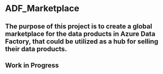 # ADF_Marketplace

## The purpose of this project is to create a global marketplace for the data products in Azure Data Factory, that could be utilized as a hub for selling their data products.

## Work in Progress
